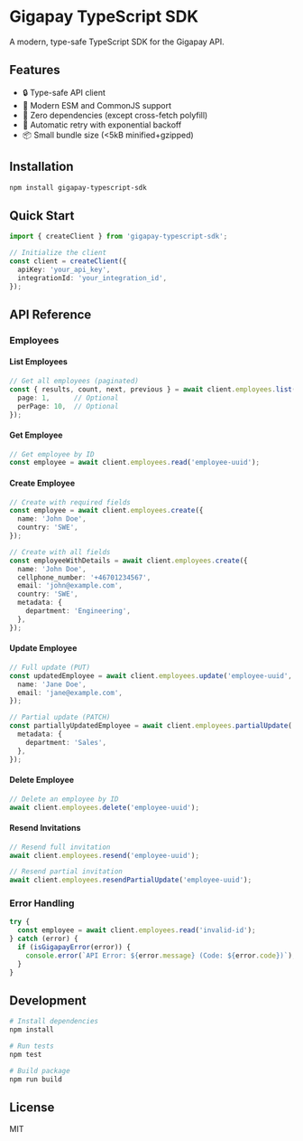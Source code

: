 # Gigapay TypeScript SDK

A modern, type-safe TypeScript SDK for the Gigapay API.

## Features

- 🔒 Type-safe API client
- 🚀 Modern ESM and CommonJS support
- 💪 Zero dependencies (except cross-fetch polyfill)
- 🔄 Automatic retry with exponential backoff
- 📦 Small bundle size (<5kB minified+gzipped)

## Installation

```bash
npm install gigapay-typescript-sdk
```

## Quick Start

```typescript
import { createClient } from 'gigapay-typescript-sdk';

// Initialize the client
const client = createClient({
  apiKey: 'your_api_key',
  integrationId: 'your_integration_id',
});
```

## API Reference

### Employees

#### List Employees

```typescript
// Get all employees (paginated)
const { results, count, next, previous } = await client.employees.list({
  page: 1,      // Optional
  perPage: 10,  // Optional
});
```

#### Get Employee

```typescript
// Get employee by ID
const employee = await client.employees.read('employee-uuid');
```

#### Create Employee

```typescript
// Create with required fields
const employee = await client.employees.create({
  name: 'John Doe',
  country: 'SWE',
});

// Create with all fields
const employeeWithDetails = await client.employees.create({
  name: 'John Doe',
  cellphone_number: '+46701234567',
  email: 'john@example.com',
  country: 'SWE',
  metadata: {
    department: 'Engineering',
  },
});
```

#### Update Employee

```typescript
// Full update (PUT)
const updatedEmployee = await client.employees.update('employee-uuid', {
  name: 'Jane Doe',
  email: 'jane@example.com',
});

// Partial update (PATCH)
const partiallyUpdatedEmployee = await client.employees.partialUpdate('employee-uuid', {
  metadata: {
    department: 'Sales',
  },
});
```

#### Delete Employee

```typescript
// Delete an employee by ID
await client.employees.delete('employee-uuid');
```

#### Resend Invitations

```typescript
// Resend full invitation
await client.employees.resend('employee-uuid');

// Resend partial invitation
await client.employees.resendPartialUpdate('employee-uuid');
```

### Error Handling

```typescript
try {
  const employee = await client.employees.read('invalid-id');
} catch (error) {
  if (isGigapayError(error)) {
    console.error(`API Error: ${error.message} (Code: ${error.code})`);
  }
}
```

## Development

```bash
# Install dependencies
npm install

# Run tests
npm test

# Build package
npm run build
```

## License

MIT 